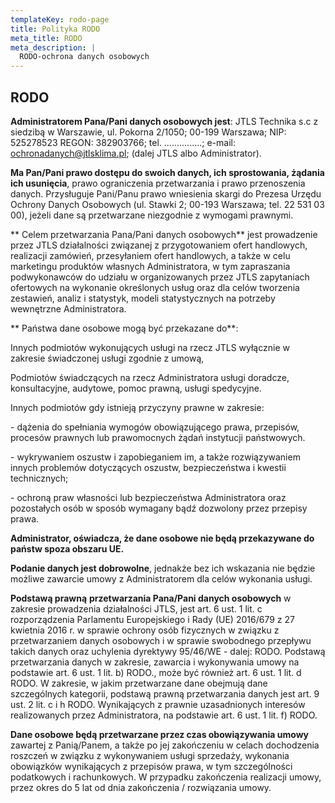 ```yaml
---
templateKey: rodo-page
title: Polityka RODO
meta_title: RODO
meta_description: |
  RODO-ochrona danych osobowych
---
```

## RODO

**Administratorem Pana/Pani danych osobowych jest**: JTLS Technika s.c z siedzibą w Warszawie, ul. Pokorna 2/1050; 00-199 Warszawa; NIP: 525278523 REGON: 382903766; tel. ...............; e-mail: ochronadanych@jtlsklima.pl; (dalej JTLS albo Administrator).

**Ma Pan/Pani prawo dostępu do swoich danych, ich sprostowania, żądania ich usunięcia**, prawo ograniczenia przetwarzania i prawo przenoszenia danych. Przysługuje Pani/Panu prawo wniesienia skargi do Prezesa Urzędu Ochrony Danych Osobowych (ul. Stawki 2; 00-193 Warszawa; tel. 22 531 03 00), jeżeli dane są przetwarzane niezgodnie z wymogami prawnymi.

**
Celem przetwarzania Pana/Pani danych osobowych** jest prowadzenie przez JTLS działalności związanej z przygotowaniem ofert handlowych, realizacji zamówień, przesyłaniem ofert handlowych, a także w celu marketingu produktów własnych Administratora, w tym zapraszania podwykonawców do udziału w organizowanych przez JTLS zapytaniach ofertowych na wykonanie określonych usług oraz dla celów tworzenia zestawień, analiz i statystyk, modeli statystycznych na potrzeby wewnętrzne Administratora.

**
Państwa dane osobowe mogą być przekazane do**:

Innych podmiotów wykonujących usługi na rzecz JTLS wyłącznie w zakresie świadczonej usługi zgodnie z umową,

Podmiotów świadczących na rzecz Administratora usługi doradcze, konsultacyjne, audytowe, pomoc prawną, usługi spedycyjne.

Innych podmiotów gdy istnieją przyczyny prawne w zakresie:

\- dążenia do spełniania wymogów obowiązującego prawa, przepisów, procesów prawnych lub prawomocnych żądań instytucji państwowych.

\- wykrywaniem oszustw i zapobieganiem im, a także rozwiązywaniem innych problemów dotyczących oszustw, bezpieczeństwa i kwestii technicznych;

\- ochroną praw własności lub bezpieczeństwa Administratora oraz pozostałych osób w sposób wymagany bądź dozwolony przez przepisy prawa.

**Administrator, oświadcza, że dane osobowe nie będą przekazywane do państw spoza obszaru UE.**

**Podanie danych jest dobrowolne**, jednakże bez ich wskazania nie będzie możliwe zawarcie umowy z Administratorem dla celów wykonania usługi.

**Podstawą prawną** **przetwarzania Pana/Pani danych osobowych** w zakresie prowadzenia działalności JTLS, jest art. 6 ust. 1 lit. c rozporządzenia Parlamentu Europejskiego i Rady (UE) 2016/679 z 27 kwietnia 2016 r. w sprawie ochrony osób fizycznych w związku z przetwarzaniem danych osobowych i w sprawie swobodnego przepływu takich danych oraz uchylenia dyrektywy 95/46/WE - dalej: RODO. Podstawą przetwarzania danych w zakresie, zawarcia i wykonywania umowy na podstawie art. 6 ust. 1 lit. b) RODO., może być również art. 6 ust. 1 lit. d RODO. W zakresie, w jakim przetwarzane dane obejmują dane szczególnych kategorii, podstawą prawną przetwarzania danych jest art. 9 ust. 2 lit. c i h RODO. Wynikających z prawnie uzasadnionych interesów realizowanych przez Administratora, na podstawie art. 6 ust. 1 lit. f) RODO.

**Dane osobowe będą przetwarzane przez czas obowiązywania umowy** zawartej z Panią/Panem, a także po jej zakończeniu w celach dochodzenia roszczeń w związku z wykonywaniem usługi sprzedaży, wykonania obowiązków wynikających z przepisów prawa, w tym szczególności podatkowych i rachunkowych. W przypadku zakończenia realizacji umowy, przez okres do 5 lat od dnia zakończenia / rozwiązania umowy.
